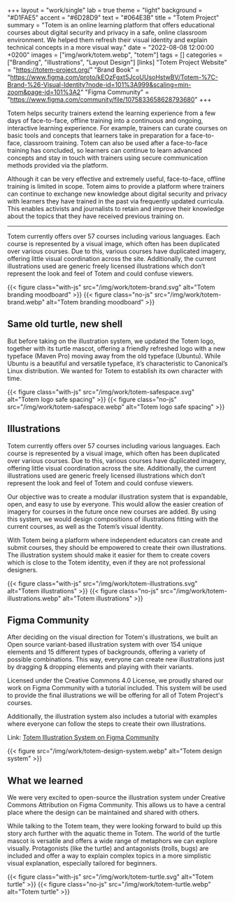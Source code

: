 +++
layout = "work/single"
lab = true
theme = "light"
background = "#D1FAE5"
accent = "#6D28D9"
text = "#064E3B"
title = "Totem Project"
summary = "Totem is an online learning platform that offers educational courses about digital security and privacy in a safe, online classroom environment. We helped them refresh their visual identity and explain technical concepts in a more visual way."
date = "2022-08-08 12:00:00 +0200"
images = ["img/work/totem.webp", "totem"]
tags = []
categories = ["Branding", "Illustrations", "Layout Design"]
[links]
    "Totem Project Website" = "https://totem-project.org/"
    "Brand Book" = "https://www.figma.com/proto/kEOzFgxt5JcoUUsoHstwBV/Totem-%7C-Brand-%26-Visual-Identity?node-id=101%3A999&scaling=min-zoom&page-id=101%3A2"
    "Figma Community" = "https://www.figma.com/community/file/1075833658628793680"
+++

Totem helps security trainers extend the learning experience from a few days of face-to-face, offline training into a continuous and ongoing, interactive learning experience. For example, trainers can curate courses on basic tools and concepts that learners take in preparation for a face-to-face, classroom training. Totem can also be used after a face-to-face training has concluded, so learners can continue to learn advanced concepts and stay in touch with trainers using secure communication methods provided via the platform. 

Although it can be very effective and extremely useful, face-to-face, offline training is limited in scope. Totem aims to provide a platform where trainers can continue to exchange new knowledge about digital security and privacy with learners they have trained in the past via frequently updated curricula. This enables activists and journalists to retain and improve their knowledge about the topics that they have received previous training on.

---

Totem currently offers over 57 courses including various languages. Each course is represented by a visual image, which often has been duplicated over various courses. Due to this, various courses have duplicated imagery, offering little visual coordination across the site. Additionally, the current illustrations used are generic freely licensed illustrations which don’t represent the look and feel of Totem and could confuse viewers.

{{< figure class="with-js" src="/img/work/totem-brand.svg" alt="Totem branding moodboard" >}}
{{< figure class="no-js" src="/img/work/totem-brand.webp" alt="Totem branding moodboard" >}}

## Same old turtle, new shell

But before taking on the illustration system, we updated the Totem logo, together with its turtle mascot, offering a friendly refreshed logo with a new typeface (Maven Pro) moving away from the old typeface (Ubuntu). While Ubuntu is a beautiful and versatile typeface, it’s characteristic to Canonical’s Linux distribution. We wanted for Totem to establish its own character with time.

{{< figure class="with-js" src="/img/work/totem-safespace.svg" alt="Totem logo safe spacing" >}}
{{< figure class="no-js" src="/img/work/totem-safespace.webp" alt="Totem logo safe spacing" >}}

## Illustrations

Totem currently offers over 57 courses including various languages. Each course is represented by a visual image, which often has been duplicated over various courses. Due to this, various courses have duplicated imagery, offering little visual coordination across the site. Additionally, the current illustrations used are generic freely licensed illustrations which don’t represent the look and feel of Totem and could confuse viewers.

Our objective was to create a modular illustration system that is expandable, open, and easy to use by everyone. This would allow the easier creation of imagery for courses in the future once new courses are added. By using this system, we would design compositions of illustrations fitting with the current courses, as well as the Totem’s visual identity. 

With Totem being a platform where independent educators can create and submit courses, they should be empowered to create their own illustrations. The illustration system should make it easier for them to create covers which is close to the Totem identity, even if they are not professional designers.

{{< figure class="with-js" src="/img/work/totem-illustrations.svg" alt="Totem illustrations" >}}
{{< figure class="no-js" src="/img/work/totem-illustrations.webp" alt="Totem illustrations" >}}

## Figma Community

After deciding on the visual direction for Totem's illustrations, we built an Open source variant-based illustration system with over 154 unique elements and 15 different types of backgrounds, offering a variety of possible combinations. This way, everyone can create new illustrations just by dragging & dropping elements and playing with their variants.

Licensed under the Creative Commons 4.0 License, we proudly shared our work on Figma Community with a tutorial included. This system will be used to provide the final illustrations we will be offering for all of Totem Project's courses.

Additionally, the illustration system also includes a tutorial with examples where everyone can follow the steps to create their own illustrations.

Link: [Totem Illustration System on Figma Community](https://www.figma.com/community/file/1075833658628793680)

{{< figure src="/img/work/totem-design-system.webp" alt="Totem design system" >}}

## What we learned

We were very excited to open-source the illustration system under Creative Commons Attribution on Figma Community. This allows us to have a central place where the design can be maintained and shared with others. 

While talking to the Totem team, they were looking forward to build up this story arch further with the aquatic theme in Totem. The world of the turtle mascot is versatile and offers a wide range of metaphors we can explore visually. Protagonists (like the turtle) and antagonists (trolls, bugs) are included and offer a way to explain complex topics in a more simplistic visual explanation, especially tailored for beginners.

{{< figure class="with-js" src="/img/work/totem-turtle.svg" alt="Totem turtle" >}}
{{< figure class="no-js" src="/img/work/totem-turtle.webp" alt="Totem turtle" >}}

